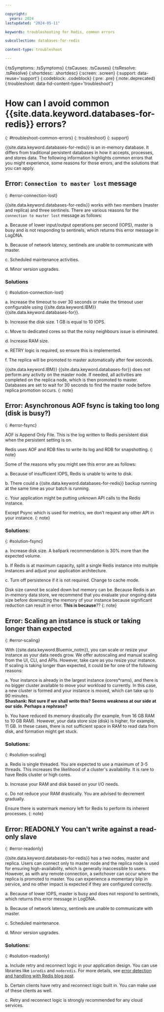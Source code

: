 ```yaml
---

copyright:
  years: 2024
lastupdated: "2024-05-11"

keywords: troubleshooting for Redis, common errors

subcollection: databases-for-redis

content-type: troubleshoot

---
```


{:tsSymptoms: .tsSymptoms}
{:tsCauses: .tsCauses}
{:tsResolve: .tsResolve}
{:shortdesc: .shortdesc}
{:screen: .screen}
{:support: data-reuse='support'}
{:codeblock: .codeblock}
{:pre: .pre}
{:note:.deprecated}
{:troubleshoot: data-hd-content-type='troubleshoot'}


# How can I avoid common {{site.data.keyword.databases-for-redis}} errors?
{: #troubleshoot-common-errors}
{: troubleshoot}
{: support}


{{site.data.keyword.databases-for-redis}} is an in-memory database. It differs from traditional persistent databases in how it accepts, processes, and stores data. The following information highlights common errors that you might experience, some reasons for those errors, and the solutions that you can apply.

## Error: `Connection to master lost` message
{: #error-connection-lost}

{{site.data.keyword.databases-for-redis}} works with two members (master and replica) and three sentinels. There are various reasons for the `connection to master lost` message as follows:

a. Because of lower input/output operations per second (IOPS), master is busy and is not responding to sentinels, which returns this error message in LogDNA. 

b. Because of network latency, sentinels are unable to communicate with master.

c. Scheduled maintenance activities.

d. Minor version upgrades.


### Solutions
{: #solution-connection-lost}

a. Increase the timeout to over 30 seconds or make the timeout user configurable using {{site.data.keyword.IBM}} {{site.data.keyword.databases-for}}.

b. Increase the disk size. 1 GB is equal to 10 IOPS.

c. Move to dedicated cores so that the noisy neighbours issue is eliminated.

d. Increase RAM size.

e. RETRY logic is required, so ensure this is implemented.

f. The replica will be promoted to master automatically after few seconds.

{{site.data.keyword.IBM}} {{site.data.keyword.databases-for}} does not perform any activity on the master node. If needed, all activities are completed on the replica node, which is then promoted to master. Databases are set to wait for 30 seconds to find the master node before replica promotion occurs.
{: note}

## Error: Asynchronous AOF fsync is taking too long (disk is busy?)
{: #error-fsync}

AOF is Append Only File. This is the log written to Redis persistent disk when the persistent setting is on. 

Redis uses AOF and RDB files to write its log and RDB for snapshotting.
{: note}

Some of the reasons why you might see this error are as follows:

a. Because of insufficient IOPS, Redis is unable to write to disk.

b. There could a {{site.data.keyword.databases-for-redis}} backup running at the same time as your batch is running.

c. Your application might be putting unknown API calls to the Redis instance. 

Except Psync which is used for metrics, we don’t request any other API in your instance.
{: note}

### Solutions:
{: #solution-fsync}

a. Increase disk size. A ballpark recommendation is 30% more than the expected volume.

b. If Redis is at maximum capacity, split a single Redis instance into multiple instances and adjust your application architecture.

c. Turn off persistence if it is not required. Change to cache mode.

Disk size cannot be scaled down but memory can be. Because Redis is an in-memory data store, we recommend that you evaluate your ongoing data size before downsizing the memory of your instance because significant reduction can result in error. **This is because**??
{: note}

## Error: Scaling an instance is stuck or taking longer than expected
{: #error-scaling}

With {{site.data.keyword.Bluemix_notm}}, you can scale or resize your instance as your data needs grow. We offer autoscaling and manual scaling from the UI, CLI, and APIs. However, take care as you resize your instance. If scaling is taking longer than expected, it could be for one of the following reasons:

a. Your instance is already in the largest instance (cores*rams), and there is no bigger cluster available to move your workload to currently. In this case, a new cluster is formed and your instance is moved, which can take up to 90 minutes.  
**Shashank: Not sure if we shall write this? Seems weakness at our side at our side. Perhaps a rephrase?**

b. You have reduced its memory drastically (for example, from 16 GB RAM to 10 GB RAM). However, your data store size (disk) is higher, for example, 11 GB. In these cases, there is not sufficient space in RAM to read data from disk, and formation might get stuck.

### Solutions:
{: #solution-scaling}

a. Redis is single threaded. You are expected to use a maximum of 3-5 threads. This increases the likelihood of a cluster's availability. It is rare to have Redis cluster or high cores. 

b. Increase your RAM and disk based on your I/O needs.

c. Do not reduce your RAM drastically. You are advised to decrement gradually.

Ensure there is watermark memory left for Redis to perform its inherent processes.
{: note} 

## Error: READONLY You can't write against a read-only slave
{: #error-readonly}

{{site.data.keyword.databases-for-redis}} has a two nodes, master and replica. Users can connect only to master node and the replica node is used for ensuring high-availability, which is generally inaccessible to users. However, as with any remote connection, a switchover can occur where the replica is promoted to master. You can experience a momentary blip in service, and no other impact is expected if they are configured correctly.

a. Because of lower IOPS, master is busy and does not respond to sentinels, which returns this error message in LogDNA.

b. Because of network latency, sentinels are unable to communicate with master.

c. Scheduled maintenance.

d. Minor version upgrades.

### Solutions:
{: #solution-readonly}

a. Include retry and reconnect logic in your application design. You can use libraries like `ioredis` and `noderedis`. For more details, see [error detection and handling with Redis blog post](https://developer.ibm.com/articles/error-detection-and-handling-with-redis/).

b. Certain clients have retry and reconnect logic built in. You can make use of these clients as well.

c. Retry and reconnect logic is strongly recommended for any cloud services.

 






